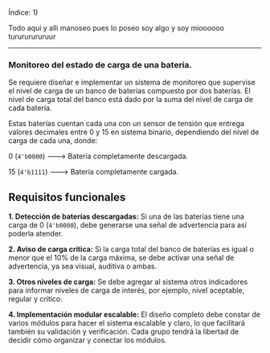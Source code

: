 

Índice:
1)

Todo aqui y alli manoseo pues lo poseo soy algo y soy mioooooo turururururuur

---
### Monitoreo del estado de carga de una batería.

Se requiere diseñar e implementar un sistema de monitoreo que supervise el nivel de carga de un banco de baterías compuesto por dos baterías. El nivel de carga total del banco está dado por la suma del nivel de carga de cada batería.

Estas baterías cuentan cada una con un sensor de tensión que entrega valores decimales entre 0 y 15 en sistema binario, dependiendo del nivel de carga de cada una, donde:

0 (`4'b0000`) ---> Batería completamente descargada.

15 (`4'b1111`) ---> Batería completamente cargada.
## Requisitos funcionales

**1. Detección de baterías descargadas:** Si una de las baterías tiene una carga de 0 (`4'b0000`), debe generarse una señal de advertencia para así poderla atender.

**2. Aviso de carga crítica:** Si la carga total del banco de baterías es igual o menor que el 10% de la carga máxima, se debe activar una señal de advertencia, ya sea visual, auditiva o ambas.

**3. Otros niveles de carga:** Se debe agregar al sistema otros indicadores para informar niveles de carga de interés, por ejemplo, nivel aceptable, regular y crítico.

**4. Implementación modular escalable:** El diseño completo debe constar de varios módulos para hacer el sistema escalable y claro, lo que facilitará también su validación y verificación. Cada grupo tendrá la libertad de decidir cómo organizar y conectar los módulos.